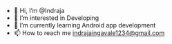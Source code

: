 - 👋 Hi, I’m @Indraja
- 👀 I’m interested in Developing 
- 🌱 I’m currently learning Android app development
- 📫 How to reach me indrajaingavale1234@gmail.com


<!---
Mdf3/Mdf3 is a ✨ special ✨ repository because its `README.md` (this file) appears on your GitHub profile.
You can click the Preview link to take a look at your changes.
--->
